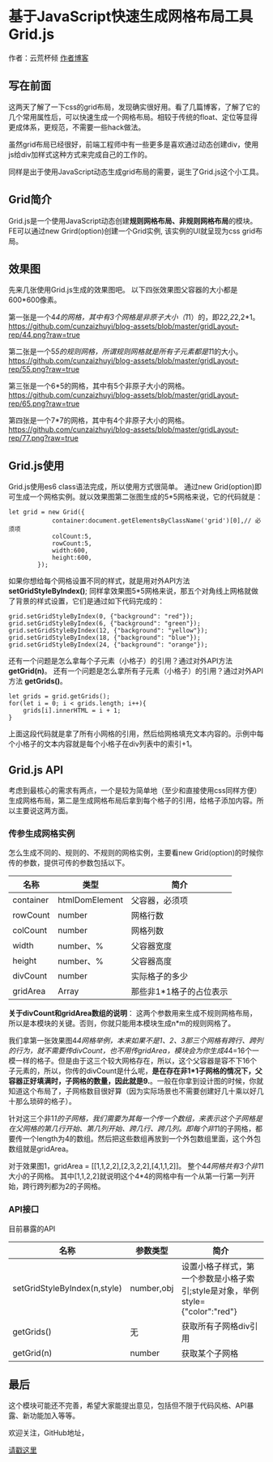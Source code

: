 # 基于JavaScript快速生成网格布局工具Grid.js

作者：云荒杯倾
[作者博客](https://cunzaizhuyi.github.io)

## 写在前面

这两天了解了一下css的grid布局，发现确实很好用。看了几篇博客，了解了它的几个常用属性后，可以快速生成一个网格布局。相较于传统的float、定位等显得更成体系，更规范，不需要一些hack做法。

虽然grid布局已经很好，前端工程师中有一些更多是喜欢通过动态创建div，使用js给div加样式这种方式来完成自己的工作的。

同样是出于使用JavaScript动态生成grid布局的需要，诞生了Grid.js这个小工具。

## Grid简介

Grid.js是一个使用JavaScript动态创建**规则网格布局、非规则网格布局**的模块。FE可以通过new Grird(option)创建一个Grid实例, 该实例的UI就呈现为css grid布局。

## 效果图

先来几张使用Grid.js生成的效果图吧。
以下四张效果图父容器的大小都是600*600像素。

第一张是一个4*4的网格，其中有3个网格是非原子大小（1*1）的，即2*2,2*2,2*1。
https://github.com/cunzaizhuyi/blog-assets/blob/master/gridLayout-rep/44.png?raw=true

第二张是一个5*5的规则网格，所谓规则网格就是所有子元素都是1*1的大小。
https://github.com/cunzaizhuyi/blog-assets/blob/master/gridLayout-rep/55.png?raw=true

第三张是一个6*5的网格，其中有5个非原子大小的网格。
https://github.com/cunzaizhuyi/blog-assets/blob/master/gridLayout-rep/65.png?raw=true

第四张是一个7*7的网格，其中有4个非原子大小的网格。
https://github.com/cunzaizhuyi/blog-assets/blob/master/gridLayout-rep/77.png?raw=true

## Grid.js使用

Grid.js使用es6 class语法完成，所以使用方式很简单。
通过new Grid(option)即可生成一个网格实例。就以效果图第二张图生成的5*5网格来说，它的代码就是：

```
let grid = new Grid({
            container:document.getElementsByClassName('grid')[0],// 必须项
            colCount:5,
            rowCount:5,
            width:600,
            height:600,
        });
```

如果你想给每个网格设置不同的样式，就是用对外API方法**setGridStyleByIndex()**; 同样拿效果图5*5网格来说，那五个对角线上网格就做了背景的样式设置，它们是通过如下代码完成的：

```
grid.setGridStyleByIndex(0, {"background": "red"});
grid.setGridStyleByIndex(6, {"background": "green"});
grid.setGridStyleByIndex(12, {"background": "yellow"});
grid.setGridStyleByIndex(18, {"background": "blue"});
grid.setGridStyleByIndex(24, {"background": "orange"});
```

还有一个问题是怎么拿每个子元素（小格子）的引用？通过对外API方法 **getGrid(n)**。
还有一个问题是怎么拿所有子元素（小格子）的引用？通过对外API方法 **getGrids()**。
```
let grids = grid.getGrids();
for(let i = 0; i < grids.length; i++){
    grids[i].innerHTML = i + 1;
}
```
上面这段代码就是拿了所有小网格的引用，然后给网格填充文本内容的。示例中每个小格子的文本内容就是每个小格子在div列表中的索引+1。


## Grid.js API

考虑到最核心的需求有两点，一个是较为简单地（至少和直接使用css同样方便）生成网格布局，第二是生成网格布局后拿到每个格子的引用，给格子添加内容。所以主要说这两方面。

### 传参生成网格实例

怎么生成不同的、规则的、不规则的网格实例，主要看new Grid(option)的时候你传的参数，提供可传的参数包括以下。

|名称|类型|简介|
|--|--|--|
|container|htmlDomElement|父容器，必须项|
|rowCount|number|网格行数|
|colCount|number|网格列数|
|width|number、%|父容器宽度|
|height|number、%|父容器高度|
|divCount|number|实际格子的多少|
|gridArea|Array|那些非1*1格子的占位表示|

**关于divCount和gridArea数组的说明**：
这两个参数用来生成不规则网格布局，所以是本模块的关键。否则，你就只能用本模块生成n*m的规则网格了。

我们拿第一张效果图4*4网格举例，本来如果不是1、2、3那三个网格有跨行、跨列的行为，就不需要传divCount，也不用传gridArea，模块会为你生成4*4=16个一模一样的格子。但是由于这三个较大网格存在，所以，这个父容器是容不下16个子元素的，所以，你传的divCount是什么呢，**是在存在非1*1子网格的情况下，父容器正好填满时，子网格的数量，因此就是9.**。一般在你拿到设计图的时候，你就知道这个布局了，子网格数目很好算（因为实际场景也不需要创建好几十乘以好几十那么琐碎的格子）。

针对这三个非1*1的子网格，我们需要为其每一个传一个数组，来表示这个子网格是在父网格的第几行开始、第几列开始、跨几行、跨几列。即每个非1*1的子网格，都要传一个length为4的数组。然后把这些数组再放到一个外包数组里面，这个外包数组就是gridArea。

对于效果图1，gridArea = [[1,1,2,2],[2,3,2,2],[4,1,1,2]]。
整个4*4网格共有3个非1*1大小的子网格。
其中[1,1,2,2]就说明这个4*4的网格中有一个从第一行第一列开始，跨行跨列都为2的子网格。


### API接口

目前暴露的API

|名称|参数类型|简介|
|--|--|--|
|setGridStyleByIndex(n,style)|number,obj|设置小格子样式，第一个参数是小格子索引;style是对象，举例style={"color":"red"}|
|getGrids()|无|获取所有子网格div引用|
|getGrid(n)|number|获取某个子网格|


## 最后

这个模块可能还不完善，希望大家能提出意见，包括但不限于代码风格、API暴露、新功能加入等等。

欢迎关注，GitHub地址，

[请戳这里](https://github.com/cunzaizhuyi/gridLayout)



